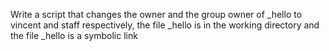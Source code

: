 Write a script that changes the owner and the group owner of _hello to vincent and staff respectively, the file _hello is in the working directory and the file _hello is a symbolic link
